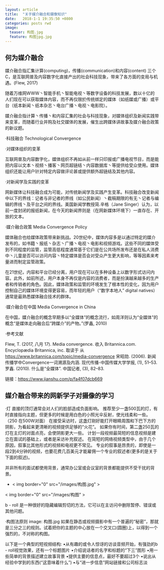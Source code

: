 ```yaml
---
layout: article
title:  "关于媒介融合和摄像知识"
date:   2018-1-1 19:35:50 +0800
categories: posts rwd
image:
  teaser: 构图.jpg
  feature: 构图jpg.jpg
---
```


## 何为媒介融合

媒介融合指汇集计算(computing)，传播(communication)和内容(content) 三个C，是互联网普及内容数字化直接产出的社会科技现象，带来了各方面的变局与机遇。(Flew, 2017)

随着万维网WWW丶智能手机丶智能电视丶等数字设备的科技发展，数以十亿的人们现在可以获取媒体内容，而不再仅限於传统绑定的媒体（如纸媒或广播）或平台（纸本新闻丶纸本杂志丶电台广播丶电视丶电影院）。

媒介融合指计算丶传播丶和内容汇集的社会与科技现象，对媒体组织及新闻实践带来变革，而随着行业并购及社交媒体的发展，催生出跨媒体讲故事及媒介融合政策的新议题。

·科技融合 Technological Convergence

·对媒体组织的变革

互联网普及内容数字化，媒体组织不再如从前一样只印报或广播电视节目，而是能把内容以文本丶视频丶播客丶网页超链结丶内容数据库丶等提供给受众使用。媒体组织还能让用户针对特定内容做评论甚或提供额外超链结及其他内容。

·对新闻学及实践的变革

网新媒体让科技融合成为可能，对传统新闻学及实践产生变革。科技融合改变新闻中以下的界线：记者与非记者的界线（如公民新闻）丶截稿期限的有无丶记者与编辑的界线丶及平台之间的界线。美国新闻学教授简.辛格（Jane Singer）认为，以前一度封闭的报纸新闻，在今天的新闻界则是（在网新媒体环境下）一直存在、开放的文本。

·媒介融合政策 Media Convergence Policy

媒体融合也给媒体政策带来新挑战。20世纪中，媒体内容多是以通过特定的媒介发布的，如书籍丶报纸丶杂志丶广播丶电视丶电影和视频游戏。这些不同的媒体受到不同程度的监管，监管高低程度通常基于它们是在公共场所发布还是在私人消费中丶儿童是否可以访问内容丶特定媒体是否会对受众产生更大影响，等等因素来考量进而制定监管政策。

在21世纪，内容和平台已经分离，用户现在可以在多种设备上以数字形式访问内容。此外，如前所述，用户本身不再仅是内容的消费者，而是扮演越来越多的生产者和传销者的角色。因此，媒体政策和监管的环境发生了根本性的变化，因为用户控制自己的媒体环境变得更容易，而年轻的用户（“数字本地人” digital natives）通常是最熟悉媒体融合技术的群体。

·媒介融合在中国 Media Convergence in China

在中国，媒介融合的概念早期多以“全媒体”的概念流行，如周洋则认为“全媒体”的概念“是媒体走向融合后“跨媒介”的产物。”(罗鑫, 2010)

·参考文献

Flew, T. (2017, 八月 17). Media convergence. 收入 Britannica.com. Encyclopædia Britannica, inc. 取读于 从 https://www.britannica.com/topic/media-convergence
宋昭勋. (2006). 新闻传播学中Convergence一词溯源及内涵. 现代传播-中国传媒大学学报, (1), 51–53.
罗鑫. (2010). 什么是“全媒体”. 中国记者, (3), 82–83.

链接：https://www.jianshu.com/p/fa4f07dcb669


## 媒介融合带来的网新学子对摄像的学习

·灯
直接的顶灯通常会对人们的脸部造成负面影响。
推荐至少一盏500瓦的灯，有时直接指向主题，但更多的时候是用白色的小照光伞反射，使光线柔和一些。（250 在500W对面）
在接受采访时，这盏灯刚好能打开眼睛周围和下巴下方的阴影，为看起来更清晰的视频提供足够的“火花”。
如果你有时间，第二盏250瓦的灯在主灯的对面点亮，会使阴影更大一些。
计划一段视频最简短的信息视频是建立在面试的基础上，或者是采访补充叙述。
在简短的网络视频类型中，由于几个原因，叙事比其他形式的视频和电视更不常见。
专业的叙事是昂贵的，即使是一段2到4分钟的视频，也要花费几百美元才能雇佣一个专业的叙述者(更多的是关于下面的叙述)。

并非所有的面试都使用背景，通常办公室或会议室的背景都能提供不受干扰的背景。

* < img border="0" src="/images/构图.jpg" >

< img border="0" src="/images/构图" >

b - roll 是一种很好的隐藏编辑剪切的方法，它可以在主访问中删除暂停、错误或其他问题。

·构图法原则
image: 构图.jpg
如果在静态或视频摄影中有一个普遍的“秘密”，那就是三分之三的规则。试着把你的主题的中心放在一个交叉口(圆圈)上，以得到一个强烈的，不对称的构图。

以下是一个典型的短视频结构:
•从有趣的或令人惊讶的访谈音频开始，有强劲的b - roll视觉效果，还有一个标题图片
•介绍说话者的名字和标题的“下三”图形
•用一些简单的背景描述建立故事背景
•提供主要的信息点，最好不要超过3个
•说出从经验中学到的东西(“这意味着什么”)
•与“进一步信息”网站链接和公司标志淡
